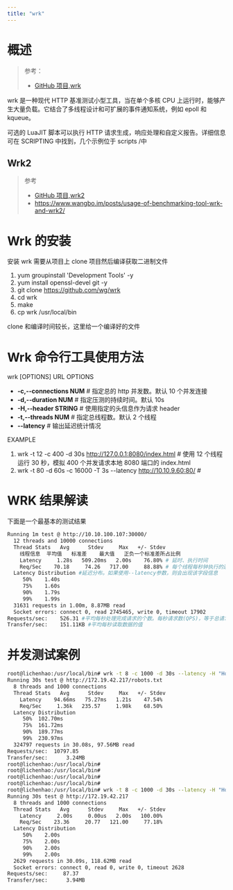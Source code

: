 ```yaml
---
title: "wrk"
---
```


# 概述

> 参考：
>
> - [GitHub 项目,wrk](https://github.com/wg/wrk)

wrk 是一种现代 HTTP 基准测试小型工具，当在单个多核 CPU 上运行时，能够产生大量负载。它结合了多线程设计和可扩展的事件通知系统，例如 epoll 和 kqueue。

可选的 LuaJIT 脚本可以执行 HTTP 请求生成，响应处理和自定义报告。详细信息可在 SCRIPTING 中找到，几个示例位于 scripts /中

## Wrk2

> 参考
>
> - [GitHub 项目,wrk2](https://github.com/giltene/wrk2)
> - <https://www.wangbo.im/posts/usage-of-benchmarking-tool-wrk-and-wrk2/>

# Wrk 的安装

安装 wrk 需要从项目上 clone 项目然后编译获取二进制文件

1. yum groupinstall 'Development Tools' -y
2. yum install openssl-devel git -y
3. git clone <https://github.com/wg/wrk>
4. cd wrk
5. make
6. cp wrk /usr/local/bin

clone 和编译时间较长，这里给一个编译好的文件

# Wrk 命令行工具使用方法

wrk \[OPTIONS] URL
OPTIONS

- **-c,--connections NUM** # 指定总的 http 并发数。默认 10 个并发连接
- **-d,--duration NUM** # 指定压测的持续时间。默认 10s
- **-H,--header STRING** # 使用指定的头信息作为请求 header
- **-t,--threads NUM** # 指定总线程数。默认 2 个线程
- **--latency** # 输出延迟统计情况

EXAMPLE

1. wrk -t 12 -c 400 -d 30s http://127.0.0.1:8080/index.html # 使用 12 个线程运行 30 秒，模拟 400 个并发请求本地 8080 端口的 index.html
2. wrk -t 80 -d 60s -c 16000 -T 3s --latency http://10.10.9.60:80/ #

# WRK 结果解读

下面是一个最基本的测试结果

```bash
Running 1m test @ http://10.10.100.107:30000/
  12 threads and 10000 connections
  Thread Stats   Avg      Stdev     Max   +/- Stdev
    线程信息  平均值   标准差    最大值   正负一个标准差所占比例
    Latency     1.28s   509.20ms   2.00s    76.80% # 延时、执行时间
    Req/Sec    70.18     74.26   717.00     88.88% # 每个线程每秒钟执行的连接数
  Latency Distribution #延迟分布。如果使用--latency参数，则会出现该字段信息
     50%    1.40s
     75%    1.60s
     90%    1.79s
     99%    1.99s
  31631 requests in 1.00m, 8.87MB read
  Socket errors: connect 0, read 2745465, write 0, timeout 17902
Requests/sec:    526.31 #平均每秒处理完成请求的个数。每秒请求数(QPS)，等于总请求数/测试总耗时
Transfer/sec:    151.11KB #平均每秒读取数据的值
```

# 并发测试案例

```bash
root@lichenhao:/usr/local/bin# wrk -t 8 -c 1000 -d 30s --latency -H "Host: desistdaydream.ltd" http://172.19.42.217/robots.txt
Running 30s test @ http://172.19.42.217/robots.txt
  8 threads and 1000 connections
  Thread Stats   Avg      Stdev     Max   +/- Stdev
    Latency    94.66ms   75.27ms   1.21s    47.54%
    Req/Sec     1.36k   235.57     1.98k    68.50%
  Latency Distribution
     50%  102.70ms
     75%  161.72ms
     90%  189.77ms
     99%  230.97ms
  324797 requests in 30.08s, 97.56MB read
Requests/sec:  10797.85
Transfer/sec:      3.24MB
root@lichenhao:/usr/local/bin#
root@lichenhao:/usr/local/bin#
root@lichenhao:/usr/local/bin#
root@lichenhao:/usr/local/bin#
root@lichenhao:/usr/local/bin# wrk -t 8 -c 1000 -d 30s --latency -H "Host: desistdaydream.ltd" http://172.19.42.217
Running 30s test @ http://172.19.42.217
  8 threads and 1000 connections
  Thread Stats   Avg      Stdev     Max   +/- Stdev
    Latency     2.00s     0.00us   2.00s   100.00%
    Req/Sec    23.36     20.77   121.00     77.18%
  Latency Distribution
     50%    2.00s
     75%    2.00s
     90%    2.00s
     99%    2.00s
  2629 requests in 30.09s, 118.62MB read
  Socket errors: connect 0, read 0, write 0, timeout 2628
Requests/sec:     87.37
Transfer/sec:      3.94MB

```
